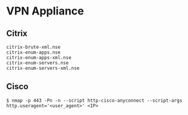 # VPN Appliance

## Citrix

```
citrix-brute-xml.nse
citrix-enum-apps.nse
citrix-enum-apps-xml.nse
citrix-enum-servers.nse
citrix-enum-servers-xml.nse
```

## Cisco

```
$ nmap -p 443 -Pn -n --script http-cisco-anyconnect --script-args http.useragent='<user_agent>' <IP>
```